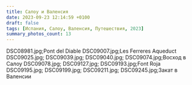 ```yaml
---
title: Салоу и Валенсия
date: 2023-09-23 12:14:59 +0100
draft: false
tags: [Испания, Салоу, Валенсия, Путешествия, 2023]
summary_photos_count: 13
---
```

DSC08981.jpg;Pont del Diable
DSC09007.jpg;Les Ferreres Aqueduct
DSC09025.jpg;
DSC09039.jpg;
DSC09040.jpg;
DSC09074.jpg;Восход в Салоу
DSC09078.jpg;
DSC09127.jpg;
DSC09193.jpg;Font Roja
DSC09195.jpg;
DSC09199.jpg;
DSC09211.jpg;
DSC09245.jpg;Закат в Валенсии